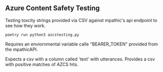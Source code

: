 Azure Content Safety Testing
--

Testing toxcity strings provided via CSV against mpathic's api endpoint to see how they work.

```
poetry run python3 azcstesting.py   
```

Requires an enviornmental variable calle "BEARER_TOKEN" provided from the mpathicAPI.

Expects a csv with a column called 'text' with utterances.
Provides a csv with positive matches of AZCS hits.

